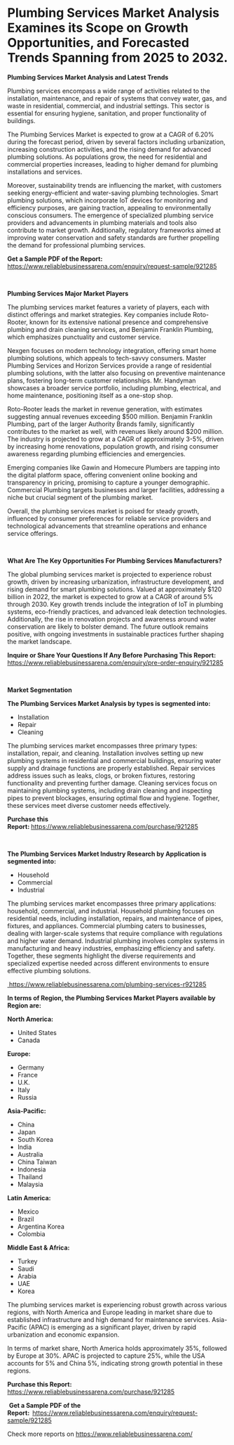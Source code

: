 <p><h1>Plumbing Services Market Analysis Examines its Scope on Growth Opportunities, and Forecasted Trends Spanning from 2025 to 2032.</h1></p><p><strong>Plumbing Services Market Analysis and Latest Trends</strong></p>
<p><p>Plumbing services encompass a wide range of activities related to the installation, maintenance, and repair of systems that convey water, gas, and waste in residential, commercial, and industrial settings. This sector is essential for ensuring hygiene, sanitation, and proper functionality of buildings. </p><p>The Plumbing Services Market is expected to grow at a CAGR of 6.20% during the forecast period, driven by several factors including urbanization, increasing construction activities, and the rising demand for advanced plumbing solutions. As populations grow, the need for residential and commercial properties increases, leading to higher demand for plumbing installations and services. </p><p>Moreover, sustainability trends are influencing the market, with customers seeking energy-efficient and water-saving plumbing technologies. Smart plumbing solutions, which incorporate IoT devices for monitoring and efficiency purposes, are gaining traction, appealing to environmentally conscious consumers. The emergence of specialized plumbing service providers and advancements in plumbing materials and tools also contribute to market growth. Additionally, regulatory frameworks aimed at improving water conservation and safety standards are further propelling the demand for professional plumbing services.</p></p>
<p><strong>Get a Sample PDF of the Report:&nbsp;</strong> <a href="https://www.reliablebusinessarena.com/enquiry/request-sample/921285?utm_campaign=2383&utm_medium=2&utm_source=Github&utm_content=ia&utm_term=05032025&utm_id=plumbing-services">https://www.reliablebusinessarena.com/enquiry/request-sample/921285</a></p>
<p>&nbsp;</p>
<p><strong>Plumbing Services Major Market Players</strong></p>
<p><p>The plumbing services market features a variety of players, each with distinct offerings and market strategies. Key companies include Roto-Rooter, known for its extensive national presence and comprehensive plumbing and drain cleaning services, and Benjamin Franklin Plumbing, which emphasizes punctuality and customer service.</p><p>Nexgen focuses on modern technology integration, offering smart home plumbing solutions, which appeals to tech-savvy consumers. Master Plumbing Services and Horizon Services provide a range of residential plumbing solutions, with the latter also focusing on preventive maintenance plans, fostering long-term customer relationships. Mr. Handyman showcases a broader service portfolio, including plumbing, electrical, and home maintenance, positioning itself as a one-stop shop.</p><p>Roto-Rooter leads the market in revenue generation, with estimates suggesting annual revenues exceeding $500 million. Benjamin Franklin Plumbing, part of the larger Authority Brands family, significantly contributes to the market as well, with revenues likely around $200 million. The industry is projected to grow at a CAGR of approximately 3-5%, driven by increasing home renovations, population growth, and rising consumer awareness regarding plumbing efficiencies and emergencies.</p><p>Emerging companies like Gawin and Homecure Plumbers are tapping into the digital platform space, offering convenient online booking and transparency in pricing, promising to capture a younger demographic. Commercial Plumbing targets businesses and larger facilities, addressing a niche but crucial segment of the plumbing market.</p><p>Overall, the plumbing services market is poised for steady growth, influenced by consumer preferences for reliable service providers and technological advancements that streamline operations and enhance service offerings.</p></p>
<p>&nbsp;</p>
<p><strong>What Are The Key Opportunities For Plumbing Services Manufacturers?</strong></p>
<p><p>The global plumbing services market is projected to experience robust growth, driven by increasing urbanization, infrastructure development, and rising demand for smart plumbing solutions. Valued at approximately $120 billion in 2022, the market is expected to grow at a CAGR of around 5% through 2030. Key growth trends include the integration of IoT in plumbing systems, eco-friendly practices, and advanced leak detection technologies. Additionally, the rise in renovation projects and awareness around water conservation are likely to bolster demand. The future outlook remains positive, with ongoing investments in sustainable practices further shaping the market landscape.</p></p>
<p><strong>Inquire or Share Your Questions If Any Before Purchasing This Report:</strong> <a href="https://www.reliablebusinessarena.com/enquiry/pre-order-enquiry/921285?utm_campaign=2383&utm_medium=2&utm_source=Github&utm_content=ia&utm_term=05032025&utm_id=plumbing-services">https://www.reliablebusinessarena.com/enquiry/pre-order-enquiry/921285</a></p>
<p>&nbsp;</p>
<p><strong>Market Segmentation</strong></p>
<p><strong>The Plumbing Services Market Analysis by types is segmented into:</strong></p>
<p><ul><li>Installation</li><li>Repair</li><li>Cleaning</li></ul></p>
<p><p>The plumbing services market encompasses three primary types: installation, repair, and cleaning. Installation involves setting up new plumbing systems in residential and commercial buildings, ensuring water supply and drainage functions are properly established. Repair services address issues such as leaks, clogs, or broken fixtures, restoring functionality and preventing further damage. Cleaning services focus on maintaining plumbing systems, including drain cleaning and inspecting pipes to prevent blockages, ensuring optimal flow and hygiene. Together, these services meet diverse customer needs effectively.</p></p>
<p><strong>Purchase this Report:&nbsp;</strong><a href="https://www.reliablebusinessarena.com/purchase/921285?utm_campaign=2383&utm_medium=2&utm_source=Github&utm_content=ia&utm_term=05032025&utm_id=plumbing-services">https://www.reliablebusinessarena.com/purchase/921285</a></p>
<p>&nbsp;</p>
<p><strong>The Plumbing Services Market Industry Research by Application is segmented into:</strong></p>
<p><ul><li>Household</li><li>Commercial</li><li>Industrial</li></ul></p>
<p><p>The plumbing services market encompasses three primary applications: household, commercial, and industrial. Household plumbing focuses on residential needs, including installation, repairs, and maintenance of pipes, fixtures, and appliances. Commercial plumbing caters to businesses, dealing with larger-scale systems that require compliance with regulations and higher water demand. Industrial plumbing involves complex systems in manufacturing and heavy industries, emphasizing efficiency and safety. Together, these segments highlight the diverse requirements and specialized expertise needed across different environments to ensure effective plumbing solutions.</p></p>
<p><a href="https://www.reliablebusinessarena.com/plumbing-services-r921285?utm_campaign=2383&utm_medium=2&utm_source=Github&utm_content=ia&utm_term=05032025&utm_id=plumbing-services">&nbsp;https://www.reliablebusinessarena.com/plumbing-services-r921285</a></p>
<p><strong>In terms of Region, the Plumbing Services Market Players available by Region are:</strong></p>
<p>
    <p> <strong> North America: </strong>
        <ul>
            <li>United States</li>
            <li>Canada</li>
        </ul>
        </p> 
    <p> <strong> Europe: </strong>
        <ul>
            <li>Germany</li>
            <li>France</li>
            <li>U.K.</li>
            <li>Italy</li>
            <li>Russia</li>
        </ul>
        </p> 
    <p> <strong> Asia-Pacific: </strong>
        <ul>
            <li>China</li>
            <li>Japan</li>
            <li>South Korea</li>
            <li>India</li>
            <li>Australia</li>
            <li>China Taiwan</li>
            <li>Indonesia</li>
            <li>Thailand</li>
            <li>Malaysia</li>
        </ul>
        </p> 
    <p> <strong> Latin America: </strong>
        <ul>
            <li>Mexico</li>
            <li>Brazil</li>
            <li>Argentina Korea</li>
            <li>Colombia</li>
        </ul>
        </p> 
    <p> <strong> Middle East & Africa: </strong>
        <ul>
            <li>Turkey</li>
            <li>Saudi</li>
            <li>Arabia</li>
            <li>UAE</li>
            <li>Korea</li>
        </ul>
    </p>
    </p>
<p><p>The plumbing services market is experiencing robust growth across various regions, with North America and Europe leading in market share due to established infrastructure and high demand for maintenance services. Asia-Pacific (APAC) is emerging as a significant player, driven by rapid urbanization and economic expansion. </p><p>In terms of market share, North America holds approximately 35%, followed by Europe at 30%. APAC is projected to capture 25%, while the USA accounts for 5% and China 5%, indicating strong growth potential in these regions.</p></p>
<p><strong>Purchase this Report: </strong><a href="https://www.reliablebusinessarena.com/purchase/921285?utm_campaign=2383&utm_medium=2&utm_source=Github&utm_content=ia&utm_term=05032025&utm_id=plumbing-services">https://www.reliablebusinessarena.com/purchase/921285</a></p>
<p>&nbsp;<strong>Get a Sample PDF of the Report:&nbsp;&nbsp;</strong><a href="https://www.reliablebusinessarena.com/enquiry/request-sample/921285?utm_campaign=2383&utm_medium=2&utm_source=Github&utm_content=ia&utm_term=05032025&utm_id=plumbing-services">https://www.reliablebusinessarena.com/enquiry/request-sample/921285</a></p>
<p><strong></strong></p>
<p>Check more reports on <a href="https://www.reliablebusinessarena.com/?utm_campaign=2383&utm_medium=2&utm_source=Github&utm_content=ia&utm_term=05032025&utm_id=plumbing-services">https://www.reliablebusinessarena.com/</a></p>
